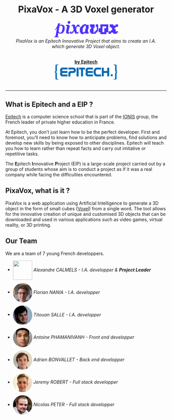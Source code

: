<style>
img[src$="#avatar"] {
  display: block;
  margin: 0 auto;
  width: 200px;
  height: 200px;
  border-radius: 100px;
}

ul {
  display: flex;
  flex-direction: column;
  gap: 10px;
}
</style>

<h1 align="center">PixaVox - A 3D Voxel generator</h1>

<p align="center">
  <img src="./assets/images/logos/pixavox/pixavox.svg" alt="pixavox-logo"
    width="200px" height="auto" />
  <br>
  <i>PixaVox is an Epitech Innovative Project that aims to create an I.A.
    <br> which generate 3D Voxel object. </i>
  <br>
  <br>
</p>

<p align="center">
  <a href="https://international.epitech.eu/"><strong>by Epitech</strong></a>
  <br>
  <img src="./assets/images/logos/epitech/epitech.png" alt="epitech-logo"
    width="200px" height="auto" />
  <br>
  <br>
</p>

<hr>

## What is Epitech and a EIP ?

[Epitech](https://international.epitech.eu/) is a computer science school
that is part of the
[IONIS](https://international.epitech.eu/ionis-education-group/) group,
the French leader of private higher education in France.

At Epitech, you don’t just learn how to be the perfect developer.
First and foremost, you’ll need to know how to anticipate problems,
find solutions and develop new skills by being exposed to other disciplines.
Epitech will teach you how to learn rather than repeat facts and carry out imitative
or repetitive tasks.

The **E**pitech **I**nnovative **P**roject (EIP) is a large-scale project
carried out by a group of students whose aim is to conduct a project as if it
was a real company while facing the difficulties encountered.

## PixaVox, what is it ?

PixaVox is a web application using Artificial Intelligence to generate a
3D object in the form of small cubes
([Voxel](https://en.wikipedia.org/wiki/Voxel)) from a single word.
The tool allows for the innovative creation of unique and customised 3D objects
that can be downloaded and used in various applications such as video games,
virtual reality, or 3D printing.

## Our Team

We are a team of 7 young French developpers.

<p>
  <ul>
    <li>
      <img src="./assets/images/contributors/AlexandreCALMELS.png" width="60px" height="60px" align="center" />
      <i>Alexandre CALMELS - I.A. developper & <strong>Project Leader</strong></i>
    </li>
    <li>
      <img src="./assets/images/contributors/FlorianNANIA.png" width="60px" height="60px" align="center" />
      <i>Florian NANIA - I.A. developper</i>
    </li>
    <li>
      <img src="./assets/images/contributors/TitouanSALLE.png" width="60px" height="60px" align="center" />
      <i>Titouan SALLE - I.A. developper</i>
    </li>
    <li>
      <img src="./assets/images/contributors/AntoinePHAMANIVANH.png" width="60px" height="auto" align="center" />
      <i>Antoine PHAMANIVANH - Front end developper</i>
    </li>
    <li>
      <img src="./assets/images/contributors/AdrienBONVALLET.png" width="60px" align="center" />
      <i>Adrien BONVALLET - Back end developper</i>
    </li>
    <li>
      <img src="./assets/images/contributors/JeremyROBERT.png" width="60px" align="center" />
      <i>Jeremy ROBERT - Full stack developper</i>
    </li>
    <li>
      <img src="./assets/images/contributors/NicolasPETER.png" width="60px" align="center" />
      <i>Nicolas PETER - Full stack developper</i>
    </li>
  </ul>
</p>
